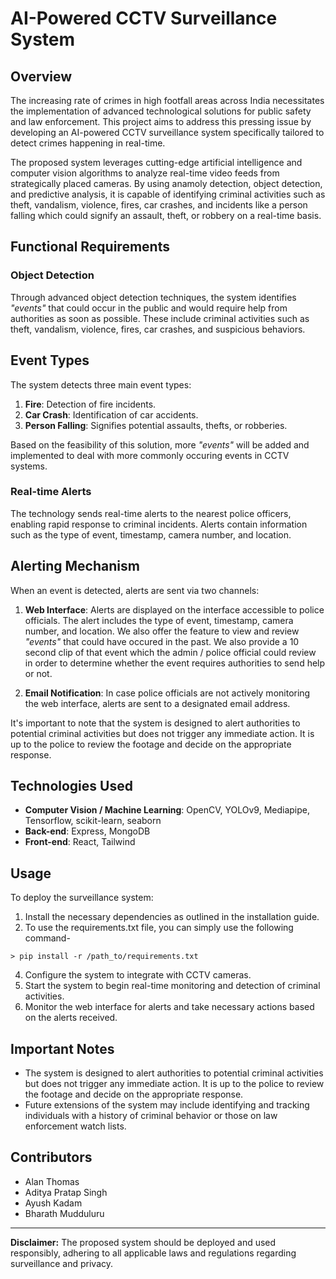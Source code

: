 # AI-Powered CCTV Surveillance System

## Overview

The increasing rate of crimes in high footfall areas across India necessitates the implementation of advanced technological solutions for public safety and law enforcement. This project aims to address this pressing issue by developing an AI-powered CCTV surveillance system specifically tailored to detect crimes happening in real-time.

The proposed system leverages cutting-edge artificial intelligence and computer vision algorithms to analyze real-time video feeds from strategically placed cameras. By using anamoly detection, object detection, and predictive analysis, it is capable of identifying criminal activities such as theft, vandalism, violence, fires, car crashes, and incidents like a person falling which could signify an assault, theft, or robbery on a real-time basis.

## Functional Requirements

### Object Detection

Through advanced object detection techniques, the system identifies _"events"_ that could occur in the public and would require help from authorities as soon as possible. These include criminal activities such as theft, vandalism, violence, fires, car crashes, and suspicious behaviors.

## Event Types

The system detects three main event types:

1. **Fire**: Detection of fire incidents.
2. **Car Crash**: Identification of car accidents.
3. **Person Falling**: Signifies potential assaults, thefts, or robberies.

Based on the feasibility of this solution, more _"events"_ will be added and implemented to deal with more commonly occuring events in CCTV systems.

### Real-time Alerts

The technology sends real-time alerts to the nearest police officers, enabling rapid response to criminal incidents. Alerts contain information such as the type of event, timestamp, camera number, and location.

## Alerting Mechanism

When an event is detected, alerts are sent via two channels:

1. **Web Interface**: Alerts are displayed on the interface accessible to police officials. The alert includes the type of event, timestamp, camera number, and location. We also offer the feature to view and review _"events"_ that could have occured in the past. We also provide a 10 second clip of that event which the admin / police official could review in order to determine whether the event requires authorities to send help or not.
   
2. **Email Notification**: In case police officials are not actively monitoring the web interface, alerts are sent to a designated email address. 

It's important to note that the system is designed to alert authorities to potential criminal activities but does not trigger any immediate action. It is up to the police to review the footage and decide on the appropriate response.

## Technologies Used

- **Computer Vision / Machine Learning**: OpenCV, YOLOv9, Mediapipe, Tensorflow, scikit-learn, seaborn
- **Back-end**: Express, MongoDB
- **Front-end**: React, Tailwind

## Usage

To deploy the surveillance system:

1. Install the necessary dependencies as outlined in the installation guide.
2. To use the requirements.txt file, you can simply use the following command-
```
> pip install -r /path_to/requirements.txt
```
4. Configure the system to integrate with CCTV cameras.
5. Start the system to begin real-time monitoring and detection of criminal activities.
6. Monitor the web interface for alerts and take necessary actions based on the alerts received.

## Important Notes

- The system is designed to alert authorities to potential criminal activities but does not trigger any immediate action. It is up to the police to review the footage and decide on the appropriate response.
- Future extensions of the system may include identifying and tracking individuals with a history of criminal behavior or those on law enforcement watch lists.

## Contributors

- Alan Thomas
- Aditya Pratap Singh
- Ayush Kadam
- Bharath Mudduluru


---

**Disclaimer:** The proposed system should be deployed and used responsibly, adhering to all applicable laws and regulations regarding surveillance and privacy.
